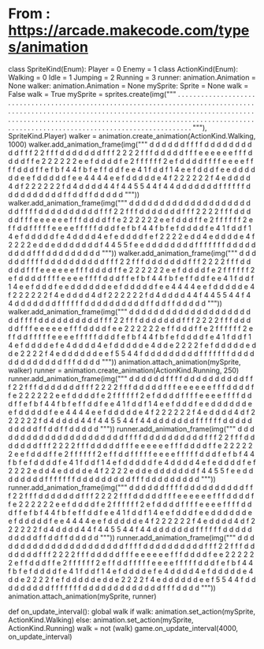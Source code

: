 # From : https://arcade.makecode.com/types/animation
class SpriteKind(Enum):
    Player = 0
    Enemy = 1
class ActionKind(Enum):
    Walking = 0
    Idle = 1
    Jumping = 2
    Running = 3
runner: animation.Animation = None
walker: animation.Animation = None
mySprite: Sprite = None
walk = False
walk = True
mySprite = sprites.create(img("""
        . . . . . . . . . . . . . . . . 
        . . . . . . . . . . . . . . . . 
        . . . . . . . . . . . . . . . . 
        . . . . . . . . . . . . . . . . 
        . . . . . . . . . . . . . . . . 
        . . . . . . . . . . . . . . . . 
        . . . . . . . . . . . . . . . . 
        . . . . . . . . . . . . . . . . 
        . . . . . . . . . . . . . . . . 
        . . . . . . . . . . . . . . . . 
        . . . . . . . . . . . . . . . . 
        . . . . . . . . . . . . . . . . 
        . . . . . . . . . . . . . . . . 
        . . . . . . . . . . . . . . . . 
        . . . . . . . . . . . . . . . . 
        . . . . . . . . . . . . . . . .
    """),
    SpriteKind.Player)
walker = animation.create_animation(ActionKind.Walking, 1000)
walker.add_animation_frame(img("""
    d d d d d d f f f f d d d d d d 
    d d d d f f f 2 2 f f f d d d d 
    d d d f f f 2 2 2 2 f f f d d d 
    d d f f f e e e e e e f f f d d 
    d d f f e 2 2 2 2 2 2 e e f d d 
    d d f e 2 f f f f f f 2 e f d d 
    d d f f f f e e e e f f f f d d 
    d f f e f b f 4 4 f b f e f f d 
    d f e e 4 1 f d d f 1 4 e e f d 
    d d f e e d d d d d d e e f d d 
    d d d f e e 4 4 4 4 e e f d d d 
    d d e 4 f 2 2 2 2 2 2 f 4 e d d 
    d d 4 d f 2 2 2 2 2 2 f d 4 d d 
    d d 4 4 f 4 4 5 5 4 4 f 4 4 d d 
    d d d d d f f f f f f d d d d d 
    d d d d d f f d d f f d d d d d
"""))
walker.add_animation_frame(img("""
    d d d d d d d d d d d d d d d d 
    d d d d d d f f f f d d d d d d 
    d d d d f f f 2 2 f f f d d d d 
    d d d f f f 2 2 2 2 f f f d d d 
    d d f f f e e e e e e f f f d d 
    d d f f e 2 2 2 2 2 2 e e f d d 
    d f f e 2 f f f f f f 2 e f f d 
    d f f f f f e e e e f f f f f d 
    d d f e f b f 4 4 f b f e f d d 
    d d f e 4 1 f d d f 1 4 e f d d 
    d d d f e 4 d d d d 4 e f e d d 
    d d f e f 2 2 2 2 e d d 4 e d d 
    d d e 4 f 2 2 2 2 e d d e d d d 
    d d d d f 4 4 5 5 f e e d d d d 
    d d d d f f f f f f f d d d d d 
    d d d d f f f d d d d d d d d d
"""))
walker.add_animation_frame(img("""
    d d d d d d f f f f d d d d d d 
    d d d d f f f 2 2 f f f d d d d 
    d d d f f f 2 2 2 2 f f f d d d 
    d d f f f e e e e e e f f f d d 
    d d f f e 2 2 2 2 2 2 e e f d d 
    d d f e 2 f f f f f f 2 e f d d 
    d d f f f f e e e e f f f f d d 
    d f f e f b f 4 4 f b f e f f d 
    d f e e 4 1 f d d f 1 4 e e f d 
    d d f e e d d d d d d e e f d d 
    d d d f e e 4 4 4 4 e e f d d d 
    d d e 4 f 2 2 2 2 2 2 f 4 e d d 
    d d 4 d f 2 2 2 2 2 2 f d 4 d d 
    d d 4 4 f 4 4 5 5 4 4 f 4 4 d d 
    d d d d d f f f f f f d d d d d 
    d d d d d f f d d f f d d d d d
"""))
walker.add_animation_frame(img("""
    d d d d d d d d d d d d d d d d 
    d d d d d d f f f f d d d d d d 
    d d d d f f f 2 2 f f f d d d d 
    d d d f f f 2 2 2 2 f f f d d d 
    d d f f f e e e e e e f f f d d 
    d d f e e 2 2 2 2 2 2 e f f d d 
    d f f e 2 f f f f f f 2 e f f d 
    d f f f f f e e e e f f f f f d 
    d d f e f b f 4 4 f b f e f d d 
    d d f e 4 1 f d d f 1 4 e f d d 
    d d e f e 4 d d d d 4 e f d d d 
    d d e 4 d d e 2 2 2 2 f e f d d 
    d d d e d d e 2 2 2 2 f 4 e d d 
    d d d d e e f 5 5 4 4 f d d d d 
    d d d d d f f f f f f f d d d d 
    d d d d d d d d d f f f d d d d
"""))
animation.attach_animation(mySprite, walker)
runner = animation.create_animation(ActionKind.Running, 250)
runner.add_animation_frame(img("""
    d d d d d d f f f f d d d d d d 
    d d d d f f f 2 2 f f f d d d d 
    d d d f f f 2 2 2 2 f f f d d d 
    d d f f f e e e e e e f f f d d 
    d d f f e 2 2 2 2 2 2 e e f d d 
    d d f e 2 f f f f f f 2 e f d d 
    d d f f f f e e e e f f f f d d 
    d f f e f b f 4 4 f b f e f f d 
    d f e e 4 1 f d d f 1 4 e e f d 
    d d f e e d d d d d d e e f d d 
    d d d f e e 4 4 4 4 e e f d d d 
    d d e 4 f 2 2 2 2 2 2 f 4 e d d 
    d d 4 d f 2 2 2 2 2 2 f d 4 d d 
    d d 4 4 f 4 4 5 5 4 4 f 4 4 d d 
    d d d d d f f f f f f d d d d d 
    d d d d d f f d d f f d d d d d
"""))
runner.add_animation_frame(img("""
    d d d d d d d d d d d d d d d d 
    d d d d d d f f f f d d d d d d 
    d d d d f f f 2 2 f f f d d d d 
    d d d f f f 2 2 2 2 f f f d d d 
    d d f f f e e e e e e f f f d d 
    d d f f e 2 2 2 2 2 2 e e f d d 
    d f f e 2 f f f f f f 2 e f f d 
    d f f f f f e e e e f f f f f d 
    d d f e f b f 4 4 f b f e f d d 
    d d f e 4 1 f d d f 1 4 e f d d 
    d d d f e 4 d d d d 4 e f e d d 
    d d f e f 2 2 2 2 e d d 4 e d d 
    d d e 4 f 2 2 2 2 e d d e d d d 
    d d d d f 4 4 5 5 f e e d d d d 
    d d d d f f f f f f f d d d d d 
    d d d d f f f d d d d d d d d d
"""))
runner.add_animation_frame(img("""
    d d d d d d f f f f d d d d d d 
    d d d d f f f 2 2 f f f d d d d 
    d d d f f f 2 2 2 2 f f f d d d 
    d d f f f e e e e e e f f f d d 
    d d f f e 2 2 2 2 2 2 e e f d d 
    d d f e 2 f f f f f f 2 e f d d 
    d d f f f f e e e e f f f f d d 
    d f f e f b f 4 4 f b f e f f d 
    d f e e 4 1 f d d f 1 4 e e f d 
    d d f e e d d d d d d e e f d d 
    d d d f e e 4 4 4 4 e e f d d d 
    d d e 4 f 2 2 2 2 2 2 f 4 e d d 
    d d 4 d f 2 2 2 2 2 2 f d 4 d d 
    d d 4 4 f 4 4 5 5 4 4 f 4 4 d d 
    d d d d d f f f f f f d d d d d 
    d d d d d f f d d f f d d d d d
"""))
runner.add_animation_frame(img("""
    d d d d d d d d d d d d d d d d 
    d d d d d d f f f f d d d d d d 
    d d d d f f f 2 2 f f f d d d d 
    d d d f f f 2 2 2 2 f f f d d d 
    d d f f f e e e e e e f f f d d 
    d d f e e 2 2 2 2 2 2 e f f d d 
    d f f e 2 f f f f f f 2 e f f d 
    d f f f f f e e e e f f f f f d 
    d d f e f b f 4 4 f b f e f d d 
    d d f e 4 1 f d d f 1 4 e f d d 
    d d e f e 4 d d d d 4 e f d d d 
    d d e 4 d d e 2 2 2 2 f e f d d 
    d d d e d d e 2 2 2 2 f 4 e d d 
    d d d d e e f 5 5 4 4 f d d d d 
    d d d d d f f f f f f f d d d d 
    d d d d d d d d d f f f d d d d
"""))
animation.attach_animation(mySprite, runner)

def on_update_interval():
    global walk
    if walk:
        animation.set_action(mySprite, ActionKind.Walking)
    else:
        animation.set_action(mySprite, ActionKind.Running)
    walk = not (walk)
game.on_update_interval(4000, on_update_interval)